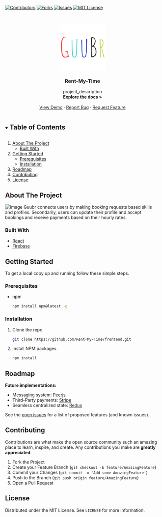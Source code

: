 <!-- PROJECT SHIELDS -->
[![Contributors][contributors-shield]][contributors-url]
[![Forks][forks-shield]][forks-url]
[![Issues][issues-shield]][issues-url]
[![MIT License][license-shield]][license-url]


<!-- PROJECT LOGO -->
<br />
<p align="center">
  <a href="https://github.com/Rent-My-Time/frontend">
    <img src="guubr/src/assets/GuuBr.svg" alt="Logo" width="150" height="150">
  </a>

  <h3 align="center">Rent-My-Time</h3>

  <p align="center">
    project_description
    <br />
    <a href="https://github.com/Rent-My-Time/frontend"><strong>Explore the docs »</strong></a>
    <br />
    <br />
    <a href="https://github.com/Rent-My-Time/frontend">View Demo</a>
    ·
    <a href="https://github.com/Rent-My-Time/frontend/issues">Report Bug</a>
    ·
    <a href="https://github.com/Rent-My-Time/frontend/issues">Request Feature</a>
  </p>
</p>

<!-- TABLE OF CONTENTS -->
<details open="open">
  <summary><h2 style="display: inline-block">Table of Contents</h2></summary>
  <ol>
    <li>
      <a href="#about-the-project">About The Project</a>
      <ul>
        <li><a href="#built-with">Built With</a></li>
      </ul>
    </li>
    <li>
      <a href="#getting-started">Getting Started</a>
      <ul>
        <li><a href="#prerequisites">Prerequisites</a></li>
        <li><a href="#installation">Installation</a></li>
      </ul>
    </li>
    <li><a href="#roadmap">Roadmap</a></li>
    <li><a href="#contributing">Contributing</a></li>
    <li><a href="#license">License</a></li>
  </ol>
 </details>



<!-- ABOUT THE PROJECT -->
## About The Project

![image](https://user-images.githubusercontent.com/77296586/132732896-8829bd82-820c-41f7-bedc-9112237a3503.png)
Guubr connects users by making booking requests based skills and profiles. Secondarily, users can update their profile and accept bookings and receive payments based on their hourly rates.
### Built With

* [React](https://reactjs.org/)
* [Firebase](https://firebase.google.com/)



<!-- GETTING STARTED -->
## Getting Started

To get a local copy up and running follow these simple steps.

### Prerequisites

* npm
  ```sh
  npm install npm@latest -g
  ```

### Installation

1. Clone the repo
   ```sh
   git clone https://github.com/Rent-My-Time/frontend.git
   ```
2. Install NPM packages
   ```sh
   npm install
   ```




<!-- ROADMAP -->
## Roadmap

**Future implementations:**
* Messaging system: [Peerjs](https://peerjs.com/)
* Third-Party payments: [Stripe](https://stripe.com/docs/api)
* Seamless centralized state: [Redux](https://redux.js.org/)


See the [open issues](https://github.com/Rent-My-Time/frontend/issues) for a list of proposed features (and known issues).



<!-- CONTRIBUTING -->
## Contributing

Contributions are what make the open source community such an amazing place to learn, inspire, and create. Any contributions you make are **greatly appreciated**.

1. Fork the Project
2. Create your Feature Branch (`git checkout -b feature/AmazingFeature`)
3. Commit your Changes (`git commit -m 'Add some AmazingFeature'`)
4. Push to the Branch (`git push origin feature/AmazingFeature`)
5. Open a Pull Request



<!-- LICENSE -->
## License

Distributed under the MIT License. See `LICENSE` for more information.

<!-- MARKDOWN LINKS & IMAGES -->
[contributors-shield]: https://img.shields.io/github/contributors/Rent-My-Time/frontend.svg?style=for-the-badge
[contributors-url]: https://github.com/Rent-My-Time/frontend/graphs/contributors
[forks-shield]: https://img.shields.io/github/forks/Rent-My-Time/frontend.svg?style=for-the-badge
[forks-url]: https://github.com/Rent-My-Time/frontend/network/members
[issues-shield]: https://img.shields.io/github/issues/Rent-My-Time/frontend.svg?style=for-the-badge
[issues-url]: https://img.shields.io/github/issues/Rent-My-Time/frontend
[license-shield]: https://img.shields.io/github/license/Rent-My-Time/frontend.svg?style=for-the-badge
[license-url]: https://img.shields.io/github/license/Rent-My-Time/frontend
